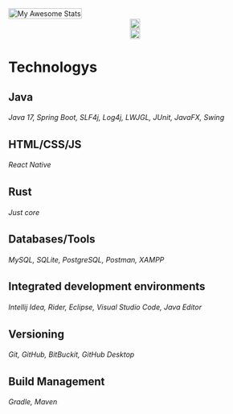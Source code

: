 
<div style="display: flex; align-items: center;">
    <a href="https://awesome-github-stats.azurewebsites.net/user-stats/MrMystery10-del?&theme=merko&preferLogin=false">
        <img style="width: 100%;" alt="My Awesome Stats" src="https://awesome-github-stats.azurewebsites.net/user-stats/MrMystery10-del?&theme=merko&preferLogin=false" />
    </a>
</div>

<div style="display: flex; flex-direction: column; align-items: center;">
    <a href="https://github.com/anuraghazra/github-readme-stats">
        <img style="width: 100%;" align="center" src="https://github-readme-stats.vercel.app/api/top-langs/?username=MrMystery10-del&layout=compact&theme=merko&langs_count=10" />
    </a>
    <a href="https://git.io/streak-stats">
        <img style="width: 100%;" align="center" src="https://streak-stats.demolab.com?user=MrMystery10-del&theme=merko&border_radius=8&fire=727020&ring=B4EBA8" />
    </a>
</div>
<h1>Technologys</h1>
    
<h2>Java</h2>
<h6>Java 17, Spring Boot, SLF4j, Log4j, LWJGL, JUnit, JavaFX, Swing</h6>

<h2>HTML/CSS/JS</h2>
<h6>React Native</h6>

<h2>Rust</h2>
<h6>Just core</h6>

<h2>Databases/Tools</h2>
<h6>MySQL, SQLite, PostgreSQL, Postman, XAMPP</h6>

<h2>Integrated development environments</h2>
<h6>Intellij Idea, Rider, Eclipse, Visual Studio Code, Java Editor</h6>

<h2>Versioning</h2>
<h6>Git, GitHub, BitBuckit, GitHub Desktop</h6>

<h2>Build Management</h2>
<h6>Gradle, Maven</h6>
